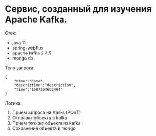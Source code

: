 # Сервис, созданный для изучения Apache Kafka. 

Стек:
- java 11
- spring-webflux
- apache kafka 2.4.5
- mongo db

Тело запроса:
```
{
	"name":"name",
	"description":"description",
	"time":"1587304603494"
}
```

Логика:
1. Прием запроса на /tasks (POST)
2. Отправка объекта в kafka
3. Прием того же объекта из kafka
4. Сохранение объекта в mongo

